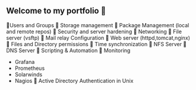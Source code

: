 ## Welcome to my portfolio 👋


🔭Users and Groups
🔭 Storage management
🔭 Package Management (local and remote repos)
🔭 Security and server hardening
🔭 Networking
🔭 File server (vsftp)
🔭 Mail relay Configuration
🔭 Web server (httpd,tomcat,nginx)
🔭 Files and Directory permissions
🔭 Time synchronization
🔭 NFS Server
🔭 DNS Server
🔭 Scripting & Automation
🔭 Monitoring
   - Grafana
   - Prometheus
   - Solarwinds
   - Nagios
🔭 Active Directory Authentication in Unix



